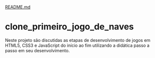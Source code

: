 [README.md](https://github.com/Sandra23U/clone_primeiro_jogo_de_naves/files/6476012/README.md)
# clone_primeiro_jogo_de_naves
Neste projeto são discutidas as etapas de desenvolvimento de jogos em HTML5, CSS3 e JavaScript do início ao fim utilizando a didática passo a passo em seu desenvolvimento.
